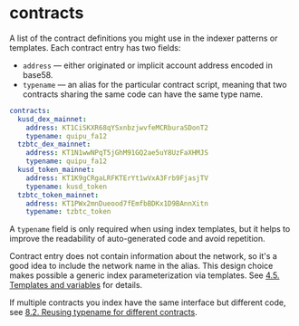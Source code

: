 # contracts

A list of the contract definitions you might use in the indexer patterns or templates. Each contract entry has two fields:

* `address` — either originated or implicit account address encoded in base58.
* `typename` — an alias for the particular contract script, meaning that two contracts sharing the same code can have the same type name.

```yaml
contracts:
  kusd_dex_mainnet:
    address: KT1CiSKXR68qYSxnbzjwvfeMCRburaSDonT2
    typename: quipu_fa12
  tzbtc_dex_mainnet:
    address: KT1N1wwNPqT5jGhM91GQ2ae5uY8UzFaXHMJS
    typename: quipu_fa12
  kusd_token_mainnet:
    address: KT1K9gCRgaLRFKTErYt1wVxA3Frb9FjasjTV
    typename: kusd_token
  tzbtc_token_mainnet:
    address: KT1PWx2mnDueood7fEmfbBDKx1D9BAnnXitn
    typename: tzbtc_token
```

A `typename` field is only required when using index templates, but it helps to improve the readability of auto-generated code and avoid repetition.

Contract entry does not contain information about the network, so it's a good idea to include the network name in the alias. This design choice makes possible a generic index parameterization via templates. See [4.5. Templates and variables](templates-and-variables) for details.

If multiple contracts you index have the same interface but different code, see [8.2. Reusing typename for different contracts](cookbook/reusing-typenames.md).
